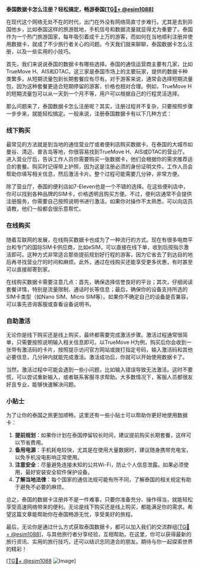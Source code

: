 **泰国数据卡怎么注册？轻松搞定，畅游泰国[[TG💪+ @esim1088](https://t.me/s/esim1088)]**

在现代这个网络无处不在的时代，出门在外没有网络简直寸步难行。尤其是去到异国他乡，比如泰国这样的旅游胜地，手机信号和数据流量就显得尤为重要了。泰国作为一个热门旅游国家，每年吸引着成千上万的游客，而如何在当地顺利注册并使用数据卡，就成了不少旅行者关心的问题。今天我们就来聊聊，泰国数据卡怎么注册，以及一些实用的小技巧。

首先，我们来说说泰国的数据卡有哪些选择。泰国的通信运营商主要有几家，比如TrueMove H、AIS和DTAC。这三家是泰国市场上的主要玩家，提供的数据卡种类繁多，从短期流量包到长期套餐应有尽有。对于游客来说，通常会选择短期流量包，因为这种套餐更适合短期停留的游客，价格也相对合理。例如，TrueMove H的短期流量包可以从一天到一个月不等，用户可以根据自己的行程灵活选择。

那么问题来了，泰国数据卡怎么注册呢？其实，注册过程并不复杂，只要按照步骤一步步来，就能轻松搞定。一般来说，注册泰国数据卡有以下几种方式：

### 线下购买

最常见的方法就是到当地的通信营业厅或者便利店购买数据卡。在泰国的大城市如曼谷、清迈、普吉岛等地，你很容易找到TrueMove H、AIS或DTAC的营业厅。进入营业厅后，告诉工作人员你需要购买一张数据卡，他们会根据你的需求推荐适合的套餐。购买时记得带上护照，因为这是注册必须的身份证明文件。工作人员会帮助你填写相关信息，然后激活卡片。整个过程可能需要几分钟，非常方便。

除了营业厅，泰国的便利店如7-Eleven也是一个不错的选择。在这些便利店中，你可以找到各种品牌的SIM卡，价格透明且购买方便。不过，便利店通常不会提供注册服务，你需要自己按照说明书进行激活。如果你对操作不太熟悉，可以向店员请教，他们一般都会很乐意帮忙。

### 在线购买

随着互联网的发展，在线购买数据卡也成为了一种流行的方式。现在有很多电商平台和专门的国际SIM卡供应商，比如eSIM，可以直接在线下单，收到后按指示激活即可。这种方式非常适合那些提前规划好行程的游客，因为它省去了到达目的地后再寻找营业厅的时间和麻烦。此外，通过在线购买还能享受更多优惠，有时甚至可以直接邮寄到家。

在线购买数据卡需要注意几点：首先，确保选择信誉良好的平台；其次，仔细阅读套餐详情，特别是流量限制、通话时长等信息；最后，确保你的设备支持所选的SIM卡类型（如Nano SIM、Micro SIM等）。如果你不确定自己的设备是否兼容，可以事先咨询客服或查看设备说明书。

### 自助激活

无论你是线下购买还是线上购买，最终都需要完成激活步骤。激活过程通常很简单，只需要按照说明输入相关信息即可。以TrueMove H为例，购买后你会收到一张带有激活码的卡片，按照提示访问官方网站或拨打指定号码，输入激活码和其他必要信息，几分钟内就能完成激活。激活成功后，你就可以开始使用数据卡了。

当然，激活过程中可能会遇到一些小问题，比如输入错误导致无法激活。这时不要慌，可以尝试重新输入，或者联系客服寻求帮助。大多数情况下，客服人员都很友好且专业，能够快速解决问题。

### 小贴士

为了让你的泰国之旅更加顺畅，这里还有一些小贴士可以帮助你更好地使用数据卡：

1. **提前规划**：如果你计划在泰国停留较长时间，建议提前购买长期套餐，这样可以节省费用。
2. **备用电源**：手机耗电较快，尤其是在使用大量数据时，建议随身携带充电宝，以免手机没电影响正常使用。
3. **注意安全**：尽量避免连接未知的公共Wi-Fi，防止个人信息泄露。如果必须使用，最好安装安全软件保护设备。
4. **了解当地法律**：每个国家的通信法规可能有所不同，了解泰国的相关规定有助于避免不必要的麻烦。

总之，泰国的数据卡注册并不是一件难事，只要你准备充分、操作得当，就能轻松享受高速网络带来的便利。无论是线下购买还是线上购买，都能满足你的需求。希望这篇文章能帮助你在泰国畅游无忧，享受美好的旅程。

最后，无论你是通过什么方式获取泰国数据卡，都可以加入我们的交流群组[[TG💪+ @esim1088](https://t.me/s/esim1088)]，与其他旅行者分享经验，互相帮助。在这里，你可以获得最新的旅行资讯、实用的旅行技巧，还可以结识志同道合的朋友。期待与你一起探索世界的精彩！

[[TG💪+ @esim1088](https://t.me/s/esim1088) ![Image](https://i.postimg.cc/4NQfJmqS/Snipaste-2025-05-13-00-14-12.png)]